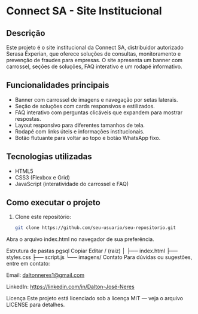 # Connect SA - Site Institucional

## Descrição

Este projeto é o site institucional da Connect SA, distribuidor autorizado Serasa Experian, que oferece soluções de consultas, monitoramento e prevenção de fraudes para empresas. O site apresenta um banner com carrossel, seções de soluções, FAQ interativo e um rodapé informativo.

## Funcionalidades principais

- Banner com carrossel de imagens e navegação por setas laterais.
- Seção de soluções com cards responsivos e estilizados.
- FAQ interativo com perguntas clicáveis que expandem para mostrar respostas.
- Layout responsivo para diferentes tamanhos de tela.
- Rodapé com links úteis e informações institucionais.
- Botão flutuante para voltar ao topo e botão WhatsApp fixo.

## Tecnologias utilizadas

- HTML5  
- CSS3 (Flexbox e Grid)  
- JavaScript (interatividade do carrossel e FAQ)  

## Como executar o projeto

1. Clone este repositório:
   ```bash
   git clone https://github.com/seu-usuario/seu-repositorio.git
Abra o arquivo index.html no navegador de sua preferência.

Estrutura de pastas
pgsql
Copiar
Editar
/ (raiz)
│
├── index.html
├── styles.css
├── script.js
└── imagens/
Contato
Para dúvidas ou sugestões, entre em contato:

Email: daltonneres1@gmail.com

LinkedIn: https://linkedin.com/in/Dalton-José-Neres

Licença
Este projeto está licenciado sob a licença MIT — veja o arquivo LICENSE para detalhes.
